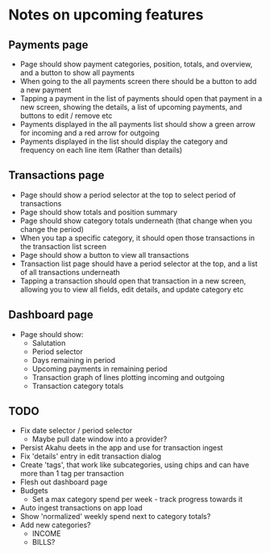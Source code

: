 # Notes on upcoming features

## Payments page

- Page should show payment categories, position, totals, and overview, and a button to show all payments
- When going to the all payments screen there should be a button to add a new payment
- Tapping a payment in the list of payments should open that payment in a new screen, showing the details, a list of upcoming payments, and buttons to edit / remove etc
- Payments displayed in the all payments list should show a green arrow for incoming and a red arrow for outgoing
- Payments displayed in the list should display the category and frequency on each line item (Rather than details)

## Transactions page

- Page should show a period selector at the top to select period of transactions
- Page should show totals and position summary
- Page should show category totals underneath (that change when you change the period)
- When you tap a specific category, it should open those transactions in the transaction list screen
- Page should show a button to view all transactions
- Transaction list page should have a period selector at the top, and a list of all transactions underneath
- Tapping a transaction should open that transaction in a new screen, allowing you to view all fields, edit details, and update category etc

## Dashboard page

- Page should show:
  - Salutation
  - Period selector
  - Days remaining in period
  - Upcoming payments in remaining period
  - Transaction graph of lines plotting incoming and outgoing
  - Transaction category totals

## TODO

- Fix date selector / period selector
  - Maybe pull date window into a provider?
- Persist Akahu deets in the app and use for transaction ingest
- Fix 'details' entry in edit transaction dialog
- Create 'tags', that work like subcategories, using chips and can have more than 1 tag per transaction
- Flesh out dashboard page
- Budgets
  - Set a max category spend per week - track progress towards it
- Auto ingest transactions on app load
- Show 'normalized' weekly spend next to category totals?
- Add new categories?
  - INCOME
  - BILLS?